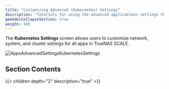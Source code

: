 ```yaml
---
title: "Customizing Advanced (Kubernetes) Settings"
description: "Tutorials for using the advanced applications settings that are derived from the Kubernetes implementation in TrueNAS SCALE."
geekdocCollapseSection: true
weight: 400
---
```


The **Kubernetes Settings** screen allows users to customize network, system, and cluster settings for all apps in TrueNAS SCALE.

![AppsAdvancedSettingsKubernetesSettings](/images/SCALE/22.12/AppsAdvancedSettingsKubernetesSettings.png "Apps Advanced Settings")

## Section Contents

{{< children depth="2" description="true" >}}
